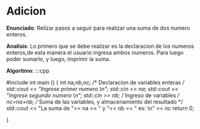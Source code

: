 # Adicion
**Enunciado**: Relizar pasos a seguir para realizar una suma de  dos numero enteros.


**Analisis**: Lo primero que se debe realizar es la declaracion de los numeros enteros,de esta manera el usuario ingresa ambos numeros. Para luego poder sumarlo, y luego, imprimir la suma.


**Algoritmo**: :::cpp


#include <iostream>
       int main () {
	     int na,nb,nc;			/* Declaracion de variables enteras */
	     std::cout << "Ingrese primer numero \n";
		   std::cin >> na;
       std::cout << "Ingrese segundo numero \n";
	   	 std::cin >> nb;		/* Ingreso de variables */
       nc=na+nb;			/* Suma de las variables, y almacenamiento del resultado */
       std::cout << "La suma de "<< na << " y "<< nb << " es: \n" << nc
       return 0;
    
}
